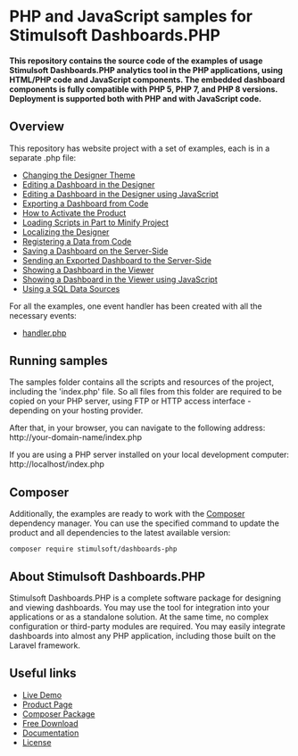 # PHP and JavaScript samples for Stimulsoft Dashboards.PHP

#### This repository contains the source code of the examples of usage Stimulsoft Dashboards.PHP analytics tool in the PHP applications, using HTML/PHP code and JavaScript components. The embedded dashboard components is fully compatible with PHP 5, PHP 7, and PHP 8 versions. Deployment is supported both with PHP and with JavaScript code.

## Overview
This repository has website project with a set of examples, each is in a separate .php file:
* [Changing the Designer Theme](https://github.com/stimulsoft/Samples-Dashboards.PHP/blob/main/Changing%20the%20Designer%20Theme.php)
* [Editing a Dashboard in the Designer](https://github.com/stimulsoft/Samples-Dashboards.PHP/blob/main/Editing%20a%20Dashboard%20in%20the%20Designer.php)
* [Editing a Dashboard in the Designer using JavaScript](https://github.com/stimulsoft/Samples-Dashboards.PHP/blob/main/Editing%20a%20Dashboard%20in%20the%20Designer%20using%20JavaScript.php)
* [Exporting a Dashboard from Code](https://github.com/stimulsoft/Samples-Dashboards.PHP/blob/main/Exporting%20a%20Dashboard%20from%20Code.php)
* [How to Activate the Product](https://github.com/stimulsoft/Samples-Dashboards.PHP/blob/main/How%20to%20Activate%20the%20Product.php)
* [Loading Scripts in Part to Minify Project](https://github.com/stimulsoft/Samples-Dashboards.PHP/blob/main/Loading%20Scripts%20in%20Part%20to%20Minify%20Project.php)
* [Localizing the Designer](https://github.com/stimulsoft/Samples-Dashboards.PHP/blob/main/Localizing%20the%20Designer.php)
* [Registering a Data from Code](https://github.com/stimulsoft/Samples-Dashboards.PHP/blob/main/Registering%20a%20Data%20from%20Code.php)
* [Saving a Dashboard on the Server-Side](https://github.com/stimulsoft/Samples-Dashboards.PHP/blob/main/Saving%20a%20Dashboard%20on%20the%20Server-Side.php)
* [Sending an Exported Dashboard to the Server-Side](https://github.com/stimulsoft/Samples-Dashboards.PHP/blob/main/Sending%20an%20Exported%20Dashboard%20to%20the%20Server-Side.php)
* [Showing a Dashboard in the Viewer](https://github.com/stimulsoft/Samples-Dashboards.PHP/blob/main/Showing%20a%20Dashboard%20in%20the%20Viewer.php)
* [Showing a Dashboard in the Viewer using JavaScript](https://github.com/stimulsoft/Samples-Dashboards.PHP/blob/main/Showing%20a%20Dashboard%20in%20the%20Viewer%20using%20JavaScript.php)
* [Using a SQL Data Sources](https://github.com/stimulsoft/Samples-Dashboards.PHP/blob/main/Using%20a%20SQL%20Data%20Sources.php)
  
For all the examples, one event handler has been created with all the necessary events:
* [handler.php](https://github.com/stimulsoft/Samples-Dashboards.PHP/blob/main/handler.php)

## Running samples
The samples folder contains all the scripts and resources of the project, including the 'index.php' file. So all files from this folder are required to be copied on your PHP server, using FTP or HTTP access interface - depending on your hosting provider.

After that, in your browser, you can navigate to the following address:  
http://your-domain-name/index.php

If you are using a PHP server installed on your local development computer:  
http://localhost/index.php

## Composer
Additionally, the examples are ready to work with the [Composer](https://getcomposer.org/) dependency manager. You can use the specified command to update the product and all dependencies to the latest available version:

```
composer require stimulsoft/dashboards-php
```

## About Stimulsoft Dashboards.PHP
Stimulsoft Dashboards.PHP is a complete software package for designing and viewing dashboards. You may use the tool for integration into your applications or as a standalone solution. At the same time, no complex configuration or third-party modules are required. You may easily integrate dashboards into almost any PHP application, including those built on the Laravel framework.

## Useful links
* [Live Demo](http://demo.stimulsoft.com/#Js)
* [Product Page](https://www.stimulsoft.com/en/products/dashboards-php)
* [Composer Package](https://packagist.org/packages/stimulsoft/dashboards-php)
* [Free Download](https://www.stimulsoft.com/en/downloads)
* [Documentation](https://www.stimulsoft.com/en/documentation/online/programming-manual/reports_and_dashboards_for_php.htm)
* [License](LICENSE.md)
